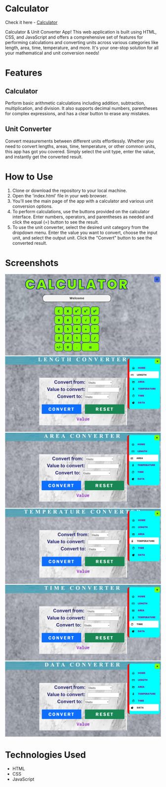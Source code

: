 # Calculator

Check it here - <a href="https://convertulator.netlify.app/">Calculator</a>

Calculator & Unit Converter App! This web application is built using HTML, CSS, and JavaScript and offers a comprehensive set of features for performing calculations and converting units across various categories like length, area, time, temperature, and more. It's your one-stop solution for all your mathematical and unit conversion needs!

# Features

## Calculator

Perform basic arithmetic calculations including addition, subtraction, multiplication, and division. It also supports decimal numbers, parentheses for complex expressions, and has a clear button to erase any mistakes.

## Unit Converter

Convert measurements between different units effortlessly. Whether you need to convert lengths, areas, time, temperature, or other common units, this app has got you covered. Simply select the unit type, enter the value, and instantly get the converted result.

# How to Use

1. Clone or download the repository to your local machine.
2. Open the 'index.html' file in your web browser.
3. You'll see the main page of the app with a calculator and various unit conversion options.
4. To perform calculations, use the buttons provided on the calculator interface. Enter numbers, operators, and parentheses as needed and click the equal (=) button to see the result.
5. To use the unit converter, select the desired unit category from the dropdown menu. Enter the value you want to convert, choose the input unit, and select the output unit. Click the "Convert" button to see the converted result.

# Screenshots

<p float="left">
<img src="./asset/1.png" />
<img src="./asset/2.png" />
<img src="./asset/3.png" />
<img src="./asset/4.png" />
<img src="./asset/5.png" />
<img src="./asset/6.png" />
</p>

# Technologies Used

- HTML
- CSS
- JavaScript
